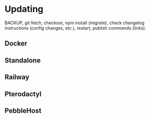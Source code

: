 # Updating

BACKUP, git fetch, checkout, npm install (migrate), check changelog instructions (config changes, etc.), restart, publish commands (links).

## Docker

## Standalone

## Railway

## Pterodactyl

## PebbleHost